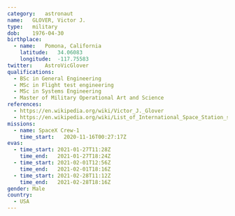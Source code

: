 ```yaml
---
category:	astronaut
name:	GLOVER, Victor J.
type:	military
dob:	1976-04-30
birthplace:
  - name:	Pomona, California
    latitude:	34.06083
    longitude:	-117.75583
twitter:	AstroVicGlover
qualifications:
  - BSc in General Engineering
  - MSc in Flight test engineering
  - MSc in Systems Engineering
  - Master of Military Operational Art and Science
references:
  - https://en.wikipedia.org/wiki/Victor_J._Glover
  - https://en.wikipedia.org/wiki/List_of_International_Space_Station_spacewalks
missions:
  - name: SpaceX Crew-1
    time_start:   2020-11-16T00:27:17Z
evas:
  - time_start:	2021-01-27T11:28Z
    time_end:	2021-01-27T18:24Z
  - time_start: 2021-02-01T12:56Z
    time_end:	2021-02-01T18:16Z
  - time_start:	2021-02-28T11:12Z
    time_end:	2021-02-28T18:16Z
gender:	Male
country:
  - USA
---
```

